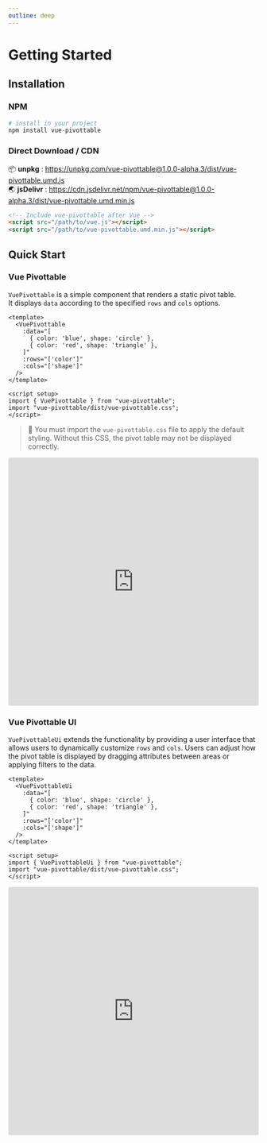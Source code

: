 ```yaml
---
outline: deep
---
```


# Getting Started

## Installation

### NPM

```bash
# install in your project
npm install vue-pivottable
```

### Direct Download / CDN

📦 **unpkg** : <https://unpkg.com/vue-pivottable@1.0.0-alpha.3/dist/vue-pivottable.umd.js><br/>
🌏 **jsDelivr** : <https://cdn.jsdelivr.net/npm/vue-pivottable@1.0.0-alpha.3/dist/vue-pivottable.umd.min.js>

```html
<!-- Include vue-pivottable after Vue -->
<script src="/path/to/vue.js"></script>
<script src="/path/to/vue-pivottable.umd.min.js"></script>
```

## Quick Start

### Vue Pivottable

`VuePivottable` is a simple component that renders a static pivot table.  
It displays `data` according to the specified `rows` and `cols` options.

```vue
<template>
  <VuePivottable
    :data="[
      { color: 'blue', shape: 'circle' },
      { color: 'red', shape: 'triangle' },
    ]"
    :rows="['color']"
    :cols="['shape']"
  />
</template>

<script setup>
import { VuePivottable } from "vue-pivottable";
import "vue-pivottable/dist/vue-pivottable.css";
</script>
```

> 🔴 You must import the `vue-pivottable.css` file to apply the default styling.
> Without this CSS, the pivot table may not be displayed correctly.

<iframe
  src="https://codesandbox.io/embed/quickstart-vue-pivottable-w7h7kd?view=preview&hidenavigation=1&codemirror=1&hidedevtools=1"
  style="width:100%; height: 500px; border:0; border-radius: 4px; overflow:hidden;"
  title="quickstart-vue-pivottable"
  allow="accelerometer; ambient-light-sensor; camera; encrypted-media; geolocation; gyroscope; hid; microphone; midi; payment; usb; vr; xr-spatial-tracking"
  sandbox="allow-forms allow-modals allow-popups allow-presentation allow-same-origin allow-scripts"
></iframe>

### Vue Pivottable UI

`VuePivottableUi` extends the functionality by providing a user interface
that allows users to dynamically customize `rows` and `cols`.
Users can adjust how the pivot table is displayed by dragging attributes between areas or applying filters to the data.

```vue
<template>
  <VuePivottableUi
    :data="[
      { color: 'blue', shape: 'circle' },
      { color: 'red', shape: 'triangle' },
    ]"
    :rows="['color']"
    :cols="['shape']"
  />
</template>

<script setup>
import { VuePivottableUi } from "vue-pivottable";
import "vue-pivottable/dist/vue-pivottable.css";
</script>
```

<iframe src="https://codesandbox.io/p/devbox/quickstart-vue-pivottable-ui-5zlrx8?embed=1&file=%2Fsrc%2FApp.vue?view=split"
  style="width:100%; height: 500px; border:0; border-radius: 4px; overflow:hidden;"
  title="quickstart-vue-pivottable-ui"
  allow="accelerometer; ambient-light-sensor; camera; encrypted-media; geolocation; gyroscope; hid; microphone; midi; payment; usb; vr; xr-spatial-tracking"
  sandbox="allow-forms allow-modals allow-popups allow-presentation allow-same-origin allow-scripts"
></iframe>

